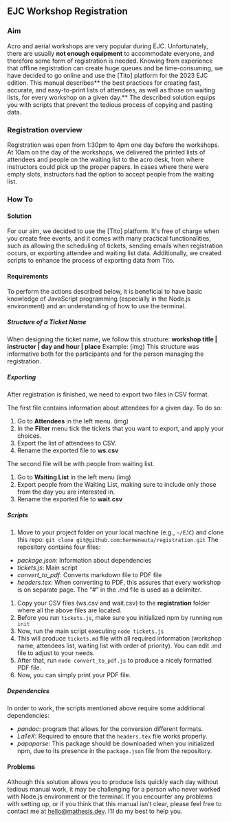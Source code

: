 ## EJC Workshop Registration

### Aim
Acro and aerial workshops are very popular during EJC. Unfortunately, there are usually **not enough equipment** to accommodate everyone, and therefore some form of registration is needed. Knowing from experience that offline registration can create huge queues and be time-consuming, we have decided to go online and use the [Tito] platform for the 2023 EJC edition. This manual describes** the best practices for creating fast, accurate, and easy-to-print lists of attendees, as well as those on waiting lists, for every workshop on a given day.** The described solution equips you with scripts that prevent the tedious process of copying and pasting data.

### Registration overview
Registration was open from 1:30pm to 4pm one day before the workshops. At 10am on the day of the workshops, we delivered the printed lists of attendees and people on the waiting list to the acro desk, from where instructors could pick up the proper papers. In cases where there were empty slots, instructors had the option to accept people from the waiting list.

### How To

#### Solution
For our aim, we decided to use the [Tito] platform. It's free of charge when you create free events, and it comes with many practical functionalities, such as allowing the scheduling of tickets, sending emails when registration occurs, or exporting attendee and waiting list data. 
Additionally, we created scripts to enhance the process of exporting data from Tito.

#### Requirements
To perform the actions described below, it is beneficial to have basic knowledge of JavaScript programming (especially in the Node.js environment) and an understanding of how to use the terminal.

##### Structure of a Ticket Name
When designing the ticket name, we follow this structure:
**workshop title | instructor | day and hour | place**
Example:
(img)
This structure was informative both for the participants and for the person managing the registration.

##### Exporting
After registration is finished, we need to export two files in CSV format. 

The first file contains information about attendees for a given day. To do so:
1. Go to **Attendees** in the left menu.
(img)
2. In the **Filter** menu tick the tickets that you want to export, and apply your choices.
3. Export the list of attendees to CSV.
4. Rename the exported file to **ws.csv**

The second file will be with people from waiting list. 
1. Go to **Waiting List** in the left menu
(img)
2. Export people from the Waiting List, making sure to include only those from the day you are interested in.
3. Rename the exported file to **wait.csv**

##### Scripts

1. Move to your project folder on your local machine (e.g., `~/EJC`) and clone this repo:
`git clone git@github.com:hermeneuta/registration.git`
The repository contains four files:
- _package.json_: Information about dependencies
- _tickets.js_: Main script 
- _convert\_to\_pdf_: Converts markdown file to PDF file
- _headers.tex_: When converting to PDF, this assures that every workshop is on separate page. The “#” in the .md file is used as a delimiter.
1. Copy your CSV files (ws.csv and wait.csv) to the **registration** folder where all the above files are located.
2. Before you run `tickets.js`, make sure you initialized npm by running `npm init`
3. Now, run the main script executing `node tickets.js`
4. This will produce `tickets.md` file with all required information (workshop name, attendees list, waiting list with order of priority). You can edit .md file to adjust to your needs. 
5. After that, run `node convert_to_pdf.js` to produce a nicely formatted PDF file.  
6. Now, you can simply print your PDF file.

##### Dependencies
In order to work, the scripts mentioned above require some additional dependencies:
- _pandoc_: program that allows for the conversion different formats.
- _LaTeX_: Required to ensure that the `headers.tex` file works properly.
- _papaparse_: This package should be downloaded when you initialized npm, due to its presence in the `package.json` file from the repository.

#### Problems
Although this solution allows you to produce lists quickly each day without tedious manual work, it may be challenging for a person who never worked with Node.js environment or the terminal. If you encounter any problems with setting up, or if you think that this manual isn’t clear, please feel free to contact me at hello@mathesis.dev. I’ll do my best to help you. 

 




